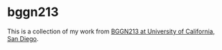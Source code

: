 # bggn213

This is a collection of my work from [BGGN213 at University of California, San Diego](https://bioboot.github.io/bggn213_W19/).
